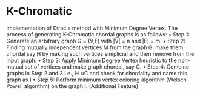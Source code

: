 # K-Chromatic
Implementation of Dirac's method with Minimum Degree Vertex.
The process of generating K-Chromatic chordal graphs is as follows:
• Step 1: Generate an arbitrary graph G = (V,E) with |V| = n and |E| = m.
• Step 2: Finding mutually independent vertices M from the graph G, make
them chordal say H by making such vertices simplicial and then remove
from the input graph.
• Step 3: Apply Minimum Degree Vertex heuristic to the non-mutual set of
vertices and make graph chordal, say C.
• Step 4: Combine graphs in Step 2 and 3 i.e., H ∪C and check for chordality and name this graph as I
• Step 5: Perform minimum vertex coloring algorithm (Welsch Powell algorithm) on the graph I.
(Additional Feature)
